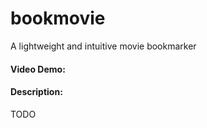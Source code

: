 # bookmovie
A lightweight and intuitive movie bookmarker

#### Video Demo:  <URL HERE>
#### Description:
TODO
